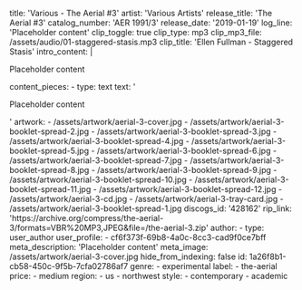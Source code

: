 title: 'Various - The Aerial #3'
artist: 'Various Artists'
release_title: 'The Aerial #3'
catalog_number: 'AER 1991/3'
release_date: '2019-01-19'
log_line: 'Placeholder content'
clip_toggle: true
clip_type: mp3
clip_mp3_file: /assets/audio/01-staggered-stasis.mp3
clip_title: 'Ellen Fullman - Staggered Stasis'
intro_content: |
  <p>Placeholder content
  </p>
content_pieces:
  -
    type: text
    text: '<p>Placeholder content</p>'
artwork:
  - /assets/artwork/aerial-3-cover.jpg
  - /assets/artwork/aerial-3-booklet-spread-2.jpg
  - /assets/artwork/aerial-3-booklet-spread-3.jpg
  - /assets/artwork/aerial-3-booklet-spread-4.jpg
  - /assets/artwork/aerial-3-booklet-spread-5.jpg
  - /assets/artwork/aerial-3-booklet-spread-6.jpg
  - /assets/artwork/aerial-3-booklet-spread-7.jpg
  - /assets/artwork/aerial-3-booklet-spread-8.jpg
  - /assets/artwork/aerial-3-booklet-spread-9.jpg
  - /assets/artwork/aerial-3-booklet-spread-10.jpg
  - /assets/artwork/aerial-3-booklet-spread-11.jpg
  - /assets/artwork/aerial-3-booklet-spread-12.jpg
  - /assets/artwork/aerial-3-cd.jpg
  - /assets/artwork/aerial-3-tray-card.jpg
  - /assets/artwork/aerial-3-booklet-spread-1.jpg
discogs_id: '428162'
rip_link: 'https://archive.org/compress/the-aerial-3/formats=VBR%20MP3,JPEG&file=/the-aerial-3.zip'
author:
  -
    type: user_author
    user_profile:
      - cf6f373f-69b8-4a0c-8cc3-cad9f0ce7bff
meta_description: 'Placeholder content'
meta_image: /assets/artwork/aerial-3-cover.jpg
hide_from_indexing: false
id: 1a26f8b1-cb58-450c-9f5b-7cfa02786af7
genre:
  - experimental
label:
  - the-aerial
price:
  - medium
region:
  - us
  - northwest
style:
  - contemporary
  - academic
